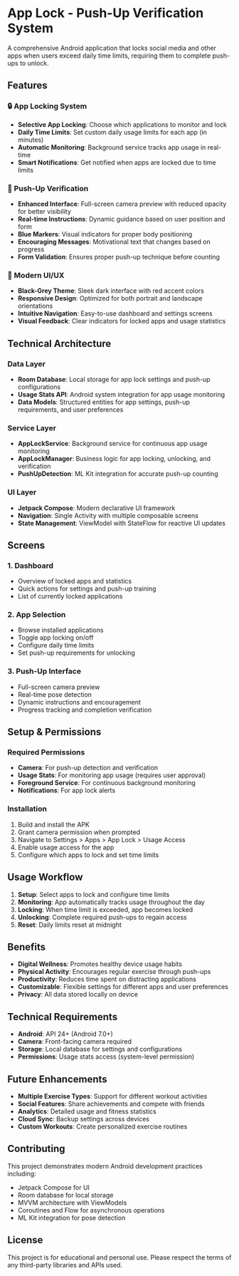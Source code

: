 # App Lock - Push-Up Verification System

A comprehensive Android application that locks social media and other apps when users exceed daily time limits, requiring them to complete push-ups to unlock.

## Features

### 🔒 App Locking System
- **Selective App Locking**: Choose which applications to monitor and lock
- **Daily Time Limits**: Set custom daily usage limits for each app (in minutes)
- **Automatic Monitoring**: Background service tracks app usage in real-time
- **Smart Notifications**: Get notified when apps are locked due to time limits

### 💪 Push-Up Verification
- **Enhanced Interface**: Full-screen camera preview with reduced opacity for better visibility
- **Real-time Instructions**: Dynamic guidance based on user position and form
- **Blue Markers**: Visual indicators for proper body positioning
- **Encouraging Messages**: Motivational text that changes based on progress
- **Form Validation**: Ensures proper push-up technique before counting

### 🎨 Modern UI/UX
- **Black-Grey Theme**: Sleek dark interface with red accent colors
- **Responsive Design**: Optimized for both portrait and landscape orientations
- **Intuitive Navigation**: Easy-to-use dashboard and settings screens
- **Visual Feedback**: Clear indicators for locked apps and usage statistics

## Technical Architecture

### Data Layer
- **Room Database**: Local storage for app lock settings and push-up configurations
- **Usage Stats API**: Android system integration for app usage monitoring
- **Data Models**: Structured entities for app settings, push-up requirements, and user preferences

### Service Layer
- **AppLockService**: Background service for continuous app usage monitoring
- **AppLockManager**: Business logic for app locking, unlocking, and verification
- **PushUpDetection**: ML Kit integration for accurate push-up counting

### UI Layer
- **Jetpack Compose**: Modern declarative UI framework
- **Navigation**: Single Activity with multiple composable screens
- **State Management**: ViewModel with StateFlow for reactive UI updates

## Screens

### 1. Dashboard
- Overview of locked apps and statistics
- Quick actions for settings and push-up training
- List of currently locked applications

### 2. App Selection
- Browse installed applications
- Toggle app locking on/off
- Configure daily time limits
- Set push-up requirements for unlocking

### 3. Push-Up Interface
- Full-screen camera preview
- Real-time pose detection
- Dynamic instructions and encouragement
- Progress tracking and completion verification

## Setup & Permissions

### Required Permissions
- **Camera**: For push-up detection and verification
- **Usage Stats**: For monitoring app usage (requires user approval)
- **Foreground Service**: For continuous background monitoring
- **Notifications**: For app lock alerts

### Installation
1. Build and install the APK
2. Grant camera permission when prompted
3. Navigate to Settings > Apps > App Lock > Usage Access
4. Enable usage access for the app
5. Configure which apps to lock and set time limits

## Usage Workflow

1. **Setup**: Select apps to lock and configure time limits
2. **Monitoring**: App automatically tracks usage throughout the day
3. **Locking**: When time limit is exceeded, app becomes locked
4. **Unlocking**: Complete required push-ups to regain access
5. **Reset**: Daily limits reset at midnight

## Benefits

- **Digital Wellness**: Promotes healthy device usage habits
- **Physical Activity**: Encourages regular exercise through push-ups
- **Productivity**: Reduces time spent on distracting applications
- **Customizable**: Flexible settings for different apps and user preferences
- **Privacy**: All data stored locally on device

## Technical Requirements

- **Android**: API 24+ (Android 7.0+)
- **Camera**: Front-facing camera required
- **Storage**: Local database for settings and configurations
- **Permissions**: Usage stats access (system-level permission)

## Future Enhancements

- **Multiple Exercise Types**: Support for different workout activities
- **Social Features**: Share achievements and compete with friends
- **Analytics**: Detailed usage and fitness statistics
- **Cloud Sync**: Backup settings across devices
- **Custom Workouts**: Create personalized exercise routines

## Contributing

This project demonstrates modern Android development practices including:
- Jetpack Compose for UI
- Room database for local storage
- MVVM architecture with ViewModels
- Coroutines and Flow for asynchronous operations
- ML Kit integration for pose detection

## License

This project is for educational and personal use. Please respect the terms of any third-party libraries and APIs used.
